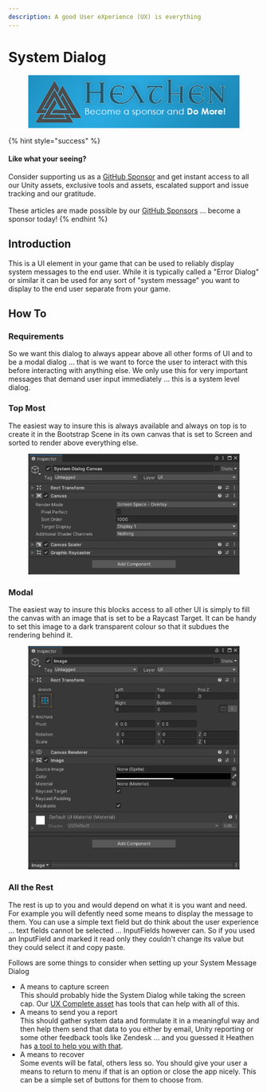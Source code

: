 ```yaml
---
description: A good User eXperience (UX) is everything
---
```


# System Dialog

<figure><img src="../../../.gitbook/assets/512x128 Sponsor Banner.png" alt="Become a sponsor and Do More"><figcaption></figcaption></figure>

{% hint style="success" %}
#### Like what your seeing?

Consider supporting us as a [GitHub Sponsor](../../../become-a-sponsor/) and get instant access to all our Unity assets, exclusive tools and assets, escalated support and issue tracking and our gratitude.\
\
These articles are made possible by our [GitHub Sponsors](https://github.com/sponsors/heathen-engineering) ... become a sponsor today!
{% endhint %}

## Introduction

This is a UI element in your game that can be used to reliably display system messages to the end user. While it is typically called a "Error Dialog" or similar it can be used for any sort of "system message" you want to display to the end user separate from your game.

## How To

### Requirements

So we want this dialog to always appear above all other forms of UI and to be a modal dialog ... that is we want to force the user to interact with this before interacting with anything else. We only use this for very important messages that demand user input immediately ... this is a system level dialog.

### Top Most

The easiest way to insure this is always available and always on top is to create it in the Bootstrap Scene in its own canvas that is set to Screen and sorted to render above everything else.

<figure><img src="../../../.gitbook/assets/image (98) (1).png" alt=""><figcaption></figcaption></figure>

### Modal

The easiest way to insure this blocks access to all other UI is simply to fill the canvas with an image that is set to be a Raycast Target. It can be handy to set this image to a dark transparent colour so that it subdues the rendering behind it.

<figure><img src="../../../.gitbook/assets/image (151).png" alt=""><figcaption></figcaption></figure>

### All the Rest

The rest is up to you and would depend on what it is you want and need. For example you will defently need some means to display the message to them. You can use a simple text field but do think about the user experience ... text fields cannot be selected ... InputFields however can. So if you used an InputField and marked it read only they couldn't change its value but they could select it and copy paste.

Follows are some things to consider when setting up your System Message Dialog

* A means to capture screen\
  This should probably hide the System Dialog while taking the screen cap. Our [UX Complete asset](../../../assets/ux/api/screenshot.md) has tools that can help with all of this.
* A means to send you a report\
  This should gather system data and formulate it in a meaningful way and then help them send that data to you either by email, Unity reporting or some other feedback tools like Zendesk ... and you guessed it Heathen has [a tool to help you with that](../../../assets/ux/learning/core-concepts/feedback-tools.md).
* A means to recover\
  Some events will be fatal, others less so. You should give your user a means to return to menu if that is an option or close the app nicely. This can be a simple set of buttons for them to choose from.

